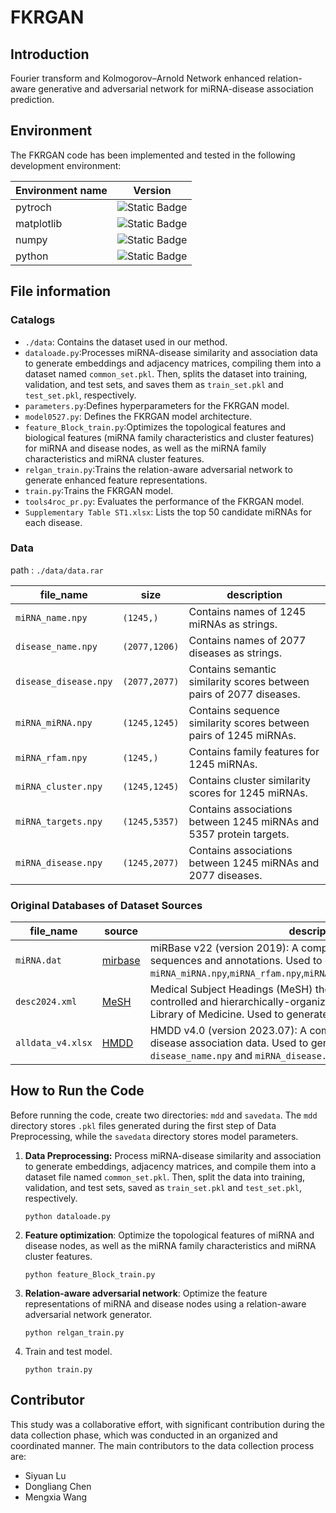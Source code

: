 # FKRGAN

## Introduction

Fourier transform and Kolmogorov–Arnold Network enhanced relation-aware generative and adversarial network for miRNA-disease association prediction.

## Environment

The FKRGAN code has been implemented and tested in the following development environment:

| Environment name | Version                                                      |
| ---------------- | ------------------------------------------------------------ |
| pytroch          | ![Static Badge](https://img.shields.io/badge/pytorch-2.2.1%2Bcu121-red) |
| matplotlib       | ![Static Badge](https://img.shields.io/badge/matplotlib-3.9.2-pink) |
| numpy            | ![Static Badge](https://img.shields.io/badge/numpy-1.26.3-green) |
| python           | ![Static Badge](https://img.shields.io/badge/python-3.9.18-blue) |


## File information

### Catalogs

- `./data`: Contains the dataset used in our method.
- `dataloade.py`:Processes miRNA-disease similarity and association data to generate embeddings and adjacency matrices, compiling them into a dataset named `common_set.pkl`. Then, splits the dataset into training, validation, and test sets, and saves them as `train_set.pkl` and `test_set.pkl`, respectively.
- `parameters.py`:Defines hyperparameters for the FKRGAN model.
- `model0527.py`: Defines the FKRGAN model architecture.
- `feature_Block_train.py`:Optimizes the topological features and biological features (miRNA family characteristics and cluster features) for miRNA and disease nodes, as well as the miRNA family characteristics and miRNA cluster features.
- `relgan_train.py`:Trains the relation-aware adversarial network to generate enhanced feature representations.
- `train.py`:Trains the FKRGAN model.
- `tools4roc_pr.py`: Evaluates the performance of the FKRGAN model.
- `Supplementary Table ST1.xlsx`: Lists the top 50 candidate miRNAs for each disease.

### Data

path : `./data/data.rar`

| file_name             | size          | description                                                  |
| --------------------- | ------------- | ------------------------------------------------------------ |
| `miRNA_name.npy`      | `(1245,)`     | Contains names of 1245 miRNAs as strings.                    |
| `disease_name.npy`    | `(2077,1206)` | Contains names of 2077 diseases as strings.                  |
| `disease_disease.npy` | `(2077,2077)` | Contains semantic similarity scores between pairs of 2077 diseases. |
| `miRNA_miRNA.npy`     | `(1245,1245)` | Contains sequence similarity scores between pairs of 1245 miRNAs. |
| `miRNA_rfam.npy`      | `(1245,)`     | Contains family features for 1245 miRNAs.                    |
| `miRNA_cluster.npy`   | `(1245,1245)` | Contains cluster similarity scores for 1245 miRNAs.          |
| `miRNA_targets.npy`   | `(1245,5357)` | Contains associations between 1245 miRNAs and 5357 protein targets. |
| `miRNA_disease.npy`   | `(1245,2077)` | Contains associations between 1245 miRNAs and 2077 diseases. |

### Original Databases of Dataset Sources

| file_name         | source                                             | description                                                  |
| ----------------- | -------------------------------------------------- | ------------------------------------------------------------ |
| `miRNA.dat`       | [mirbase](https://mirbase.org/)                    | miRBase v22 (version 2019): A comprehensive archive of microRNA sequences and annotations. Used to generate `miRNA_miRNA.npy`,`miRNA_rfam.npy`,`miRNA_cluster.npy`,`miRNA_disease.npy`. |
| `desc2024.xml`    | [MeSH](https://www.nlm.nih.gov/mesh/meshhome.html) | Medical Subject Headings (MeSH) thesaurus (version 2024):  A controlled and hierarchically-organized vocabulary from the National Library of Medicine. Used to generate `disease_disease.npy`. |
| `alldata_v4.xlsx` | [HMDD]((http://www.cuilab.cn/hmdd)  )              | HMDD v4.0 (version 2023.07): A comprehensive dataset of miRNA-disease association data. Used to generate `miRNA_name.npy`, `disease_name.npy` and `miRNA_disease.npy`. |

## How to Run the Code

Before running the code, create two directories: `mdd` and `savedata`. The `mdd` directory stores `.pkl` files generated during the first step of Data Preprocessing, while the `savedata` directory stores model parameters.

1. **Data Preprocessing:** Process miRNA-disease similarity and association to generate embeddings, adjacency matrices, and compile them into a dataset file named `common_set.pkl`. Then, split the data into training, validation, and test sets, saved as `train_set.pkl` and `test_set.pkl`, respectively.

   ```
   python dataloade.py
   ```

2. **Feature optimization**: Optimize the topological features of miRNA and disease nodes, as well as the miRNA family characteristics and miRNA cluster features.

   ```
   python feature_Block_train.py
   ```

3. **Relation-aware adversarial network**: Optimize the feature representations of miRNA and disease nodes using a relation-aware adversarial network generator.

   ```
   python relgan_train.py
   ```

4. Train and test model.

   ```
   python train.py
   ```

## Contributor

This study was a collaborative effort, with significant contribution during the data collection phase, which was conducted in an organized and coordinated manner. The main contributors to the data collection process are:

- Siyuan Lu
- Dongliang Chen
- Mengxia Wang
